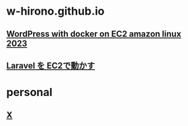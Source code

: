 # w-hirono.github.io
## [WordPress with docker on EC2 amazon linux 2023](http://3.112.59.72:8000/)
## [Laravel を EC2で動かす](http://)
# personal
## [X](https://x.com/w_hirono)

